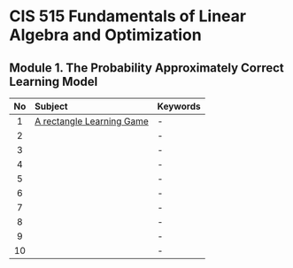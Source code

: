 # CIS 515 Fundamentals of Linear Algebra and Optimization

## Module 1. The Probability Approximately Correct Learning Model
|No|Subject|Keywords|
|:-:|:-|:-|
| 1|[A rectangle Learning Game](notes/m01/01.md)|- |
| 2|[]()|- |
| 3|[]()|- |
| 4|[]()|- |
| 5|[]()|- |
| 6|[]()|- |
| 7|[]()|- |
| 8|[]()|- |
| 9|[]()|- |
|10|[]()|- |